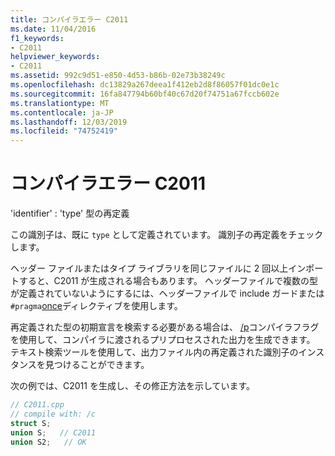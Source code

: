 ```yaml
---
title: コンパイラエラー C2011
ms.date: 11/04/2016
f1_keywords:
- C2011
helpviewer_keywords:
- C2011
ms.assetid: 992c9d51-e850-4d53-b86b-02e73b38249c
ms.openlocfilehash: dc13829a267deea1f412eb2d8f86057f01dc0e1c
ms.sourcegitcommit: 16fa847794b60bf40c67d20f74751a67fccb602e
ms.translationtype: MT
ms.contentlocale: ja-JP
ms.lasthandoff: 12/03/2019
ms.locfileid: "74752419"
---
```

# <a name="compiler-error-c2011"></a>コンパイラエラー C2011

'identifier' : 'type' 型の再定義

この識別子は、既に `type` として定義されています。 識別子の再定義をチェックします。

ヘッダー ファイルまたはタイプ ライブラリを同じファイルに 2 回以上インポートすると、C2011 が生成される場合もあります。 ヘッダーファイルで複数の型が定義されていないようにするには、ヘッダーファイルで include ガードまたは `#pragma`[once](../../preprocessor/once.md)ディレクティブを使用します。

再定義された型の初期宣言を検索する必要がある場合は、 [/p](../../build/reference/p-preprocess-to-a-file.md)コンパイラフラグを使用して、コンパイラに渡されるプリプロセスされた出力を生成できます。 テキスト検索ツールを使用して、出力ファイル内の再定義された識別子のインスタンスを見つけることができます。

次の例では、C2011 を生成し、その修正方法を示しています。

```cpp
// C2011.cpp
// compile with: /c
struct S;
union S;   // C2011
union S2;   // OK
```
